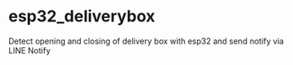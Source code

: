 # esp32_deliverybox
Detect opening and closing of delivery box with esp32 and send notify via LINE Notify
